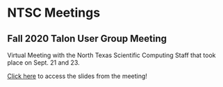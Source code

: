 # NTSC Meetings

## Fall 2020 Talon User Group Meeting

Virtual Meeting with the North Texas Scientific Computing Staff that took place on Sept. 21 and 23.


[Click here](files/FallTUGMtgSlideDeck.pdf) to access the slides from the meeting!


